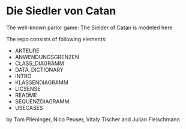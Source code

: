 # Die Siedler von Catan
The well-known parlor game: The Sielder of Catan is modeled here

The repo consists of following elements:
  - AKTEURE
  - ANWENDUNGSGRENZEN
  - CLASS_DIAGRAMM
  - DATA_DICTIONARY
  - INTRO
  - KLASSENDIAGRAMM
  - LICSENSE
  - README
  - SEQUENZDIAGRAMM
  - USECASES

by Tom Plieninger, Nico Peuser, Vitaly Tischer and Julian Fleischmann
